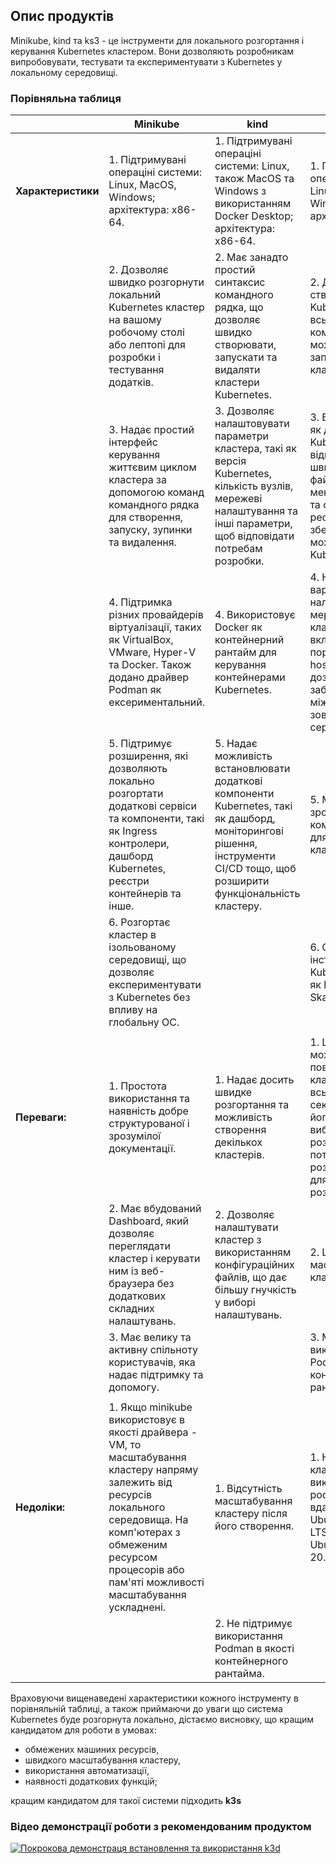 ## Опис продуктів

Minikube, kind та ks3 - це інструменти для локального розгортання і керування Kubernetes кластером. Вони дозволяють розробникам випробовувати, тестувати та експериментувати з Kubernetes у локальному середовищі.

### Порівняльна таблиця

|   | Minikube | kind | ks3 |
|---|---|---|---|
| **Характеристики** | 1. Підтримувані операціні системи: Linux, MacOS, Windows; архітектура: x86-64. | 1. Підтримувані операціні системи: Linux, також MacOS та Windows з використанням Docker Desktop; архітектура: x86-64. | 1. Підтримувані операціні системи: Linux, MacOS, Windows; архітектура: x86-64. |
|| 2. Дозволяє швидко розгорнути локальний Kubernetes кластер на вашому робочому столі або лептопі для розробки і тестування додатків. | 2. Має занадто простий синтаксис командного рядка, що дозволяє швидко створювати, запускати та видаляти кластери Kubernetes. | 2. Дозволяє створювати локальні Kubernetes кластери всього за кілька команд. Є можливість запустити кілька кластерів одночасно. |
|| 3. Надає простий інтерфейс керування життєвим циклом кластера за допомогою команд командного рядка для створення, запуску, зупинки та видалення. | 3. Дозволяє налаштовувати параметри кластера, такі як версія Kubernetes, кількість вузлів, мережеві налаштування та інші параметри, щоб відповідати потребам розробки. | 3. Використовує k3s як дистрибутив Kubernetes. K3s - це відносно малий та швидкий виконавчий файл, який має менше залежностей та споживає менше ресурсів, але зберігає основні можливості Kubernetes. |
|| 4. Підтримка різних провайдерів віртуалізації, таких як VirtualBox, VMware, Hyper-V та Docker. Також додано драйвер Podman як ексериментальний. | 4. Використовує Docker як контейнерний рантайм для керування контейнерами Kubernetes. | 4. Надає різні варіанти налаштування мережі для кластерів, включаючи мостові, порт-форвардинг та host-only мережі. Це дозволяє забезпечити зв'язок між кластером та зовнішніми сервісами. |
|| 5. Підтримує розширення, які дозволяють локально розгортати додаткові сервіси та компоненти, такі як Ingress контролери, дашборд Kubernetes, реєстри контейнерів та інше. | 5. Надає можливість встановлювати додаткові компоненти Kubernetes, такі як дашборд, моніторингові рішення, інструменти CI/CD тощо, щоб розширити функціональність кластеру. |  5. Має простий та зрозумілий інтерфейс командного рядка для управління кластерами. |
|| 6. Розгортає кластер в ізольованому середовищі, що дозволяє експериментувати з Kubernetes без впливу на глобальну ОС. || 6. Сумісний з іншими інструментами Kubernetes, такими як kubectl, Helm, Skaffold та інші |
|||||
| **Переваги:** | 1. Простота використання та наявність добре структурованої і зрозумілої документації. | 1. Надає досить швидке розгортання та можливість створення декількох кластерів. | 1. Швидкість - k3d може створити повнофункціональний кластер Kubernetes всього за кілька секунд, що робить його чудовим вибором для розробників, яким потрібно швидко розгорнути кластер для тестування або розробки. |
|| 2. Має вбудований Dashboard, який дозволяє переглядати кластер і керувати ним із веб-браузера без додаткових складних налаштувань. | 2. Дозволяє налаштувати кластер з використанням конфігураційних файлів, що дає більшу гнучкість у виборі налаштувань. | 2. Швидке масштабуання кластеру. |
||3. Має велику та активну спільноту користувачів, яка надає підтримку та допомогу. || 3. Може використовувати Podman у якості контейнерного рантайма. |
|||||
| **Недоліки:** | 1. Якщо minikube використовує в якості драйвера - VM, то масштабування кластеру напряму залежить від ресурсів локального середовища. На комп'ютерах з обмеженим ресурсом процесорів або пам'яті можливості масштабування ускладнені. | 1. Відсутність масштабування кластеру після його створення. | 1. Нажаль, запустити кластер з використанням k3d + podman так і не вдалося [система Ubuntu mini 18.04.6 LTS(kernel 4.15.0) та Ubuntu server 20.04.6(kernel 5.4.0)] |
||| 2. Не підтримує використання Podman в якості контейнерного рантайма. |

Враховуючи вищенаведені характеристики кожного інструменту в порівняльній таблиці, а також приймаючи до уваги що система Kubernetes буде розгорнута локально, дістаємо висновку, що кращим кандидатом для роботи в умовах:

- обмежених машиних ресурсів,
- швидкого масштабування кластеру,
- використання автоматизації,
- наявності додаткових функцій;

кращим кандидатом для такої системи підходить **k3s**

### Відео демонстрації роботи з рекомендованим продуктом

[![Покрокова демонстраця встановлення та використання k3d](https://asciinema.org/a/584633.svg)](https://asciinema.org/a/584633)
